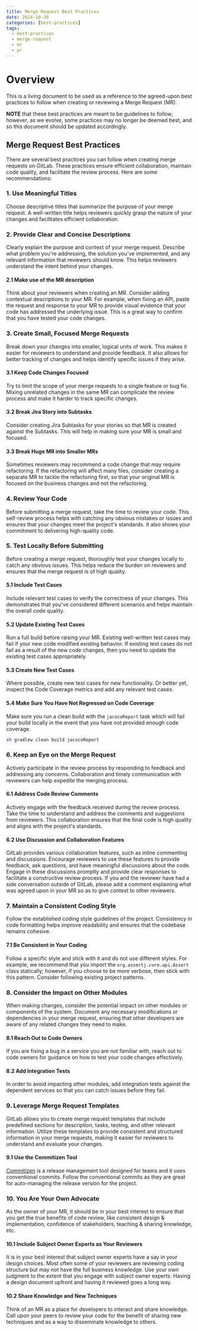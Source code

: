 ```yaml
---
title: Merge Request Best Practices
date: 2024-10-30
categories: [best-practices]
tags: 
  - best-practices
  - merge-request
  - mr
  - pr
---
```


# Overview
This is a living document to be used as a reference to the agreed-upon best practices to follow when creating or reviewing a Merge Request (MR).

**NOTE** that these best practices are meant to be guidelines to follow; however, as we evolve, some practices may no longer be deemed best, and so this document should be updated accordingly.

## Merge Request Best Practices
There are several best practices you can follow when creating merge requests on GitLab. These practices ensure efficient collaboration, maintain code quality, and facilitate the review process. Here are some recommendations:

### 1. Use Meaningful Titles
Choose descriptive titles that summarize the purpose of your merge request. A well-written title helps reviewers quickly grasp the nature of your changes and facilitates efficient collaboration.

### 2. Provide Clear and Concise Descriptions
Clearly explain the purpose and context of your merge request. Describe what problem you're addressing, the solution you've implemented, and any relevant information that reviewers should know. This helps reviewers understand the intent behind your changes.

#### 2.1 Make use of the MR description
Think about your reviewers when creating an MR. Consider adding contextual descriptions to your MR. For example, when fixing an API, paste the request and response to your MR to provide visual evidence that your code has addressed the underlying issue. This is a great way to confirm that you have tested your code changes.

### 3. Create Small, Focused Merge Requests
Break down your changes into smaller, logical units of work. This makes it easier for reviewers to understand and provide feedback. It also allows for better tracking of changes and helps identify specific issues if they arise.

#### 3.1 Keep Code Changes Focused
Try to limit the scope of your merge requests to a single feature or bug fix. Mixing unrelated changes in the same MR can complicate the review process and make it harder to track specific changes.

#### 3.2 Break Jira Story into Subtasks
Consider creating Jira Subtasks for your stories so that MR is created against the Subtasks. This will help in making sure your MR is small and focused.

#### 3.3 Break Huge MR into Smaller MRs
Sometimes reviewers may recommend a code change that may require refactoring. If the refactoring will affect many files, consider creating a separate MR to tackle the refactoring first, so that your original MR is focused on the business changes and not the refactoring.

### 4. Review Your Code
Before submitting a merge request, take the time to review your code. This self-review process helps with catching any obvious mistakes or issues and ensures that your changes meet the project's standards. It also shows your commitment to delivering high-quality code.

### 5. Test Locally Before Submitting
Before creating a merge request, thoroughly test your changes locally to catch any obvious issues. This helps reduce the burden on reviewers and ensures that the merge request is of high quality.

#### 5.1 Include Test Cases
Include relevant test cases to verify the correctness of your changes. This demonstrates that you've considered different scenarios and helps maintain the overall code quality.

#### 5.2 Update Existing Test Cases
Run a full build before raising your MR. Existing well-written test cases may fail if your new code modified existing behavior. If existing test cases do not fail as a result of the new code changes, then you need to update the existing test cases appropriately.

#### 5.3 Create New Test Cases
Where possible, create new test cases for new functionality. Or better yet, inspect the Code Coverage metrics and add any relevant test cases.

#### 5.4 Make Sure You Have Not Regressed on Code Coverage
Make sure you run a clean build with the `jacocoReport` task which will fail your build locally in the event that you have not provided enough code coverage.
```sh
sh gradlew clean build jacocoReport
```

### 6. Keep an Eye on the Merge Request
Actively participate in the review process by responding to feedback and addressing any concerns. Collaboration and timely communication with reviewers can help expedite the merging process.

#### 6.1 Address Code Review Comments
Actively engage with the feedback received during the review process. Take the time to understand and address the comments and suggestions from reviewers. This collaboration ensures that the final code is high quality and aligns with the project's standards.

#### 6.2 Use Discussion and Collaboration Features
GitLab provides various collaboration features, such as inline commenting and discussions. Encourage reviewers to use these features to provide feedback, ask questions, and have meaningful discussions about the code. Engage in these discussions promptly and provide clear responses to facilitate a constructive review process. If you and the reviewer have had a side conversation outside of GitLab, please add a comment explaining what was agreed upon in your MR so as to give context to other reviewers.

### 7. Maintain a Consistent Coding Style
Follow the established coding style guidelines of the project. Consistency in code formatting helps improve readability and ensures that the codebase remains cohesive.

#### 7.1 Be Consistent in Your Coding
Follow a specific style and stick with it and do not use different styles. For example, we recommend that you import the `org.assertj.core.api.Assert` class statically; however, if you choose to be more verbose, then stick with this pattern. Consider following existing project patterns.

### 8. Consider the Impact on Other Modules
When making changes, consider the potential impact on other modules or components of the system. Document any necessary modifications or dependencies in your merge request, ensuring that other developers are aware of any related changes they need to make.

#### 8.1 Reach Out to Code Owners
If you are fixing a bug in a service you are not familiar with, reach out to code owners for guidance on how to test your code changes effectively.

#### 8.2 Add Integration Tests
In order to avoid impacting other modules, add integration tests against the dependent services so that you can catch issues before they fail.

### 9. Leverage Merge Request Templates
GitLab allows you to create merge request templates that include predefined sections for description, tasks, testing, and other relevant information. Utilize these templates to provide consistent and structured information in your merge requests, making it easier for reviewers to understand and evaluate your changes.

#### 9.1 Use the Commitizen Tool
[Commitizen](https://commitizen.github.io/cz-cli/) is a release management tool designed for teams and it uses conventional commits. Follow the conventional commits as they are great for auto-managing the release version for the project.

### 10. You Are Your Own Advocate
As the owner of your MR, it should be in your best interest to ensure that you get the true benefits of code review, like consistent design & implementation, confidence of stakeholders, teaching & sharing knowledge, etc.

#### 10.1 Include Subject Owner Experts as Your Reviewers
It is in your best interest that subject owner experts have a say in your design choices. Most often some of your reviewers are reviewing coding structure but may not have the full business knowledge. Use your own judgment to the extent that you engage with subject owner experts. Having a design document upfront and having it reviewed goes a long way.

#### 10.2 Share Knowledge and New Techniques
Think of an MR as a place for developers to interact and share knowledge. Call upon your peers to review your code for the benefit of sharing new techniques and as a way to disseminate knowledge to others.

